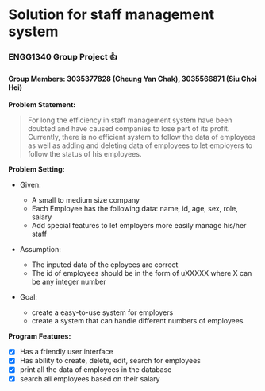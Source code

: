 # Solution for staff management system
### ENGG1340 Group Project :+1:
#### Group Members: 3035377828 (Cheung Yan Chak), 3035566871 (Siu Choi Hei)

**Problem Statement:**
> For long the efficiency in staff management system have been doubted and have caused companies to lose part of its profit. Currently, there is no efficient system to follow the data of employees as well as adding and deleting data of employees to let employers to follow the status of his employees.

**Problem Setting:**
- Given:
  - A small to medium size company
  - Each Employee has the following data: name, id, age, sex, role, salary
  - Add special features to let employers more easily manage his/her staff
  
- Assumption:
  - The inputed data of the eployees are correct
  - The id of employees should be in the form of uXXXXX where X can be any integer number

- Goal:
  - create a easy-to-use system for employers
  - create a system that can handle different numbers of employees


**Program Features:**
- [x] Has a friendly user interface 
- [x] Has ability to create, delete, edit, search for employees
- [x] print all the data of employees in the database 
- [x] search all employees based on their salary 
